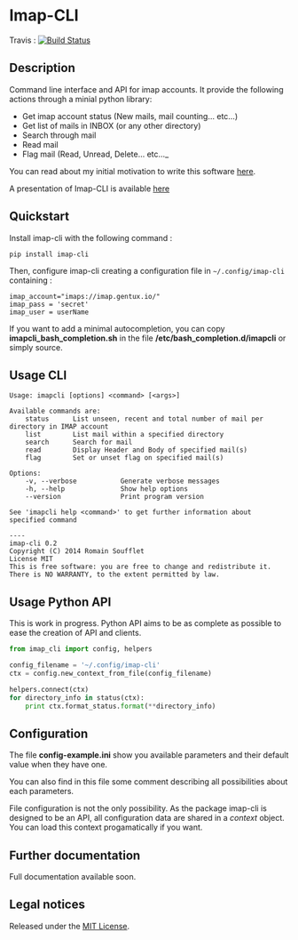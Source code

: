 Imap-CLI
========

Travis :
[![Build Status](https://travis-ci.org/Gentux/imap-cli.svg?branch=master)](https://travis-ci.org/Gentux/imap-cli)

## Description ##

Command line interface and API for imap accounts. It provide the following actions through a minial python
library:

* Get imap account status (New mails, mail counting… etc…)
* Get list of mails in INBOX (or any other directory)
* Search through mail
* Read mail
* Flag mail (Read, Unread, Delete… etc…_

You can read about my initial motivation to write this software
[here](http://romain.soufflet.io/bash/2014/07/11/Mail-Mail-and-mail-again-my-head-will-explode.html).

A presentation of Imap-CLI is available [here](http://gentux.github.io/imap-cli/)


## Quickstart ##

Install imap-cli with the following command :

```
pip install imap-cli
```

Then, configure imap-cli creating a configuration file in `~/.config/imap-cli` containing :

    imap_account="imaps://imap.gentux.io/"
    imap_pass = 'secret'
    imap_user = userName

If you want to add a minimal autocompletion, you can copy **imapcli_bash_completion.sh** in the file
**/etc/bash_completion.d/imapcli** or simply source.


## Usage CLI ##

```
Usage: imapcli [options] <command> [<args>]

Available commands are:
    status      List unseen, recent and total number of mail per directory in IMAP account
    list        List mail within a specified directory
    search      Search for mail
    read        Display Header and Body of specified mail(s)
    flag        Set or unset flag on specified mail(s)

Options:
    -v, --verbose           Generate verbose messages
    -h, --help              Show help options
    --version               Print program version

See 'imapcli help <command>' to get further information about specified command

----
imap-cli 0.2
Copyright (C) 2014 Romain Soufflet
License MIT
This is free software: you are free to change and redistribute it.
There is NO WARRANTY, to the extent permitted by law.
```


## Usage Python API ##

This is work in progress. Python API aims to be as complete as possible to ease the creation of API and clients.

```python
from imap_cli import config, helpers

config_filename = '~/.config/imap-cli'
ctx = config.new_context_from_file(config_filename)

helpers.connect(ctx)
for directory_info in status(ctx):
    print ctx.format_status.format(**directory_info)
```


## Configuration ##

The file **config-example.ini** show you available parameters and their default value when they have one.

You can also find in this file some comment describing all possibilities about each parameters.

File configuration is not the only possibility. As the package imap-cli is designed to be an API, all configuration data
are shared in a *context* object. You can load this context progamatically if you want.


## Further documentation ##

Full documentation available soon.


## Legal notices ##

Released under the [MIT License](http://www.opensource.org/licenses/mit-license.php).
